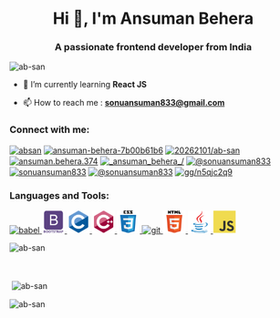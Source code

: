 <h1 align="center">Hi 👋, I'm Ansuman Behera</h1>
<h3 align="center">A passionate frontend developer from India</h3>

<p align="left"> <img src="https://komarev.com/ghpvc/?username=ab-san&label=Profile%20views&color=0e75b6&style=flat" alt="ab-san" /> </p>

- 🌱 I’m currently learning **React JS**

- 📫 How to reach me : **sonuansuman833@gmail.com**

<h3 align="left">Connect with me:</h3>
<p align="left">
<a href="https://dev.to/absan" target="blank"><img align="center" src="https://cdn.jsdelivr.net/npm/simple-icons@3.0.1/icons/dev-dot-to.svg" alt="absan" height="30" width="40" /></a>
<a href="https://linkedin.com/in/ansuman-behera-7b00b61b6" target="blank"><img align="center" src="https://raw.githubusercontent.com/rahuldkjain/github-profile-readme-generator/master/src/images/icons/Social/linked-in-alt.svg" alt="ansuman-behera-7b00b61b6" height="30" width="40" /></a>
<a href="https://stackoverflow.com/users/20262101/ab-san" target="blank"><img align="center" src="https://raw.githubusercontent.com/rahuldkjain/github-profile-readme-generator/master/src/images/icons/Social/stack-overflow.svg" alt="20262101/ab-san" height="30" width="40" /></a>
<a href="https://fb.com/ansuman.behera.374" target="blank"><img align="center" src="https://raw.githubusercontent.com/rahuldkjain/github-profile-readme-generator/master/src/images/icons/Social/facebook.svg" alt="ansuman.behera.374" height="30" width="40" /></a>
<a href="https://instagram.com/_ansuman_behera_/" target="blank"><img align="center" src="https://raw.githubusercontent.com/rahuldkjain/github-profile-readme-generator/master/src/images/icons/Social/instagram.svg" alt="_ansuman_behera_/" height="30" width="40" /></a>
<a href="https://medium.com/@sonuansuman833" target="blank"><img align="center" src="https://raw.githubusercontent.com/rahuldkjain/github-profile-readme-generator/master/src/images/icons/Social/medium.svg" alt="@sonuansuman833" height="30" width="40" /></a>
<a href="https://www.hackerrank.com/sonuansuman833" target="blank"><img align="center" src="https://raw.githubusercontent.com/rahuldkjain/github-profile-readme-generator/master/src/images/icons/Social/hackerrank.svg" alt="sonuansuman833" height="30" width="40" /></a>
<a href="https://www.hackerearth.com/@sonuansuman833" target="blank"><img align="center" src="https://raw.githubusercontent.com/rahuldkjain/github-profile-readme-generator/master/src/images/icons/Social/hackerearth.svg" alt="@sonuansuman833" height="30" width="40" /></a>
<a href="https://discord.gg/gg/n5qjc2q9" target="blank"><img align="center" src="https://raw.githubusercontent.com/rahuldkjain/github-profile-readme-generator/master/src/images/icons/Social/discord.svg" alt="gg/n5qjc2q9" height="30" width="40" /></a>
</p>

<h3 align="left">Languages and Tools:</h3>
<p align="left"> <a href="https://babeljs.io/" target="_blank"> <img src="https://www.vectorlogo.zone/logos/babeljs/babeljs-icon.svg" alt="babel" width="40" height="40"/> </a> <a href="https://getbootstrap.com" target="_blank"> <img src="https://raw.githubusercontent.com/devicons/devicon/master/icons/bootstrap/bootstrap-plain-wordmark.svg" alt="bootstrap" width="40" height="40"/> </a> <a href="https://www.cprogramming.com/" target="_blank"> <img src="https://raw.githubusercontent.com/devicons/devicon/master/icons/c/c-original.svg" alt="c" width="40" height="40"/> </a> <a href="https://www.w3schools.com/cpp/" target="_blank"> <img src="https://raw.githubusercontent.com/devicons/devicon/master/icons/cplusplus/cplusplus-original.svg" alt="cplusplus" width="40" height="40"/> </a> <a href="https://www.w3schools.com/css/" target="_blank"> <img src="https://raw.githubusercontent.com/devicons/devicon/master/icons/css3/css3-original-wordmark.svg" alt="css3" width="40" height="40"/> </a> <a href="https://git-scm.com/" target="_blank"> <img src="https://www.vectorlogo.zone/logos/git-scm/git-scm-icon.svg" alt="git" width="40" height="40"/> </a> <a href="https://www.w3.org/html/" target="_blank"> <img src="https://raw.githubusercontent.com/devicons/devicon/master/icons/html5/html5-original-wordmark.svg" alt="html5" width="40" height="40"/> </a> <a href="https://www.java.com" target="_blank"> <img src="https://raw.githubusercontent.com/devicons/devicon/master/icons/java/java-original.svg" alt="java" width="40" height="40"/> </a> <a href="https://developer.mozilla.org/en-US/docs/Web/JavaScript" target="_blank"> <img src="https://raw.githubusercontent.com/devicons/devicon/master/icons/javascript/javascript-original.svg" alt="javascript" width="40" height="40"/> </a> </p>

<p><img align="left" src="https://github-readme-stats.vercel.app/api/top-langs?username=ab-san&show_icons=true&locale=en&layout=compact" alt="ab-san" /></p><br><br><br>

<p>&nbsp;<img align="center" src="https://github-readme-stats.vercel.app/api?username=ab-san&show_icons=true&locale=en" alt="ab-san" /></p>

<p><img align="center" src="https://github-readme-streak-stats.herokuapp.com/?user=ab-san&" alt="ab-san" /></p>

